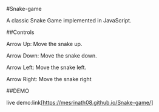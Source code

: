 #Snake-game

A classic Snake Game implemented in JavaScript.

##Controls

Arrow Up: Move the snake up.

Arrow Down: Move the snake down.

Arrow Left: Move the snake left.

Arrow Right: Move the snake right

##DEMO

live demo:link[https://mesrinath08.github.io/Snake-game/]
